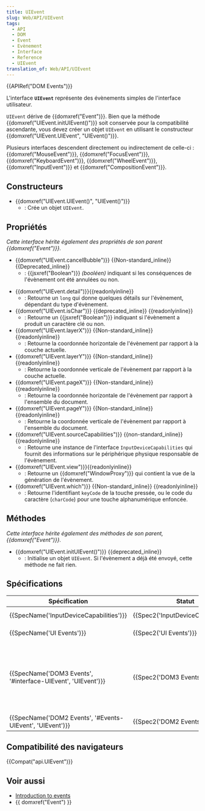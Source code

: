 ```yaml
---
title: UIEvent
slug: Web/API/UIEvent
tags:
  - API
  - DOM
  - Event
  - Evènement
  - Interface
  - Reference
  - UIEvent
translation_of: Web/API/UIEvent
---
```

{{APIRef("DOM Events")}}

L'interface **`UIEvent`** représente des évènements simples de l'interface utilisateur.

`UIEvent` dérive de {{domxref("Event")}}. Bien que la méthode {{domxref("UIEvent.initUIEvent()")}}  soit conservée pour la compatibilité ascendante, vous devez créer un objet `UIEvent` en utilisant le constructeur {{domxref("UIEvent.UIEvent", "UIEvent()")}}.

Plusieurs interfaces descendent directement ou indirectement de celle-ci : {{domxref("MouseEvent")}}, {{domxref("FocusEvent")}}, {{domxref("KeyboardEvent")}}, {{domxref("WheelEvent")}}, {{domxref("InputEvent")}} et {{domxref("CompositionEvent")}}.

## Constructeurs

- {{domxref("UIEvent.UIEvent()", "UIEvent()")}}
  - : Crée un objet `UIEvent`.

## Propriétés

_Cette interface hérite également des propriétés de son parent {{domxref("Event")}}._

- {{domxref("UIEvent.cancelBubble")}} {{Non-standard_inline}} {{Deprecated_inline}}
  - : {{jsxref("Boolean")}} _(booléen)_ indiquant si les conséquences de l'évènement ont été annulées ou non.

<!---->

- {{domxref("UIEvent.detail")}}{{readonlyinline}}
  - : Retourne un `long` qui donne quelques détails sur l'évènement, dépendant du type d'évènement.
- {{domxref("UIEvent.isChar")}} {{deprecated_inline}} {{readonlyinline}}
  - : Retourne un {{jsxref("Boolean")}} indiquant si l'évènement a produit un caractère clé ou non.
- {{domxref("UIEvent.layerX")}} {{Non-standard_inline}} {{readonlyinline}}
  - : Retourne la coordonnée horizontale de l'évènement par rapport à la couche actuelle.
- {{domxref("UIEvent.layerY")}} {{Non-standard_inline}} {{readonlyinline}}
  - : Retourne la coordonnée verticale de l'évènement par rapport à la couche actuelle.
- {{domxref("UIEvent.pageX")}} {{Non-standard_inline}} {{readonlyinline}}
  - : Retourne la coordonnée horizontale de l'évènement par rapport à l'ensemble du document.
- {{domxref("UIEvent.pageY")}} {{Non-standard_inline}} {{readonlyinline}}
  - : Retourne la coordonnée verticale de l'évènement par rapport à l'ensemble du document.
- {{domxref("UIEvent.sourceCapabilities")}} {{non-standard_inline}} {{readonlyinline}}
  - : Retourne une instance de l'interface `InputDeviceCapabilities` qui fournit des informations sur le périphérique physique responsable de l'évènement.
- {{domxref("UIEvent.view")}}{{readonlyinline}}
  - : Retourne un {{domxref("WindowProxy")}} qui contient la vue de la génération de l'évènement.
- {{domxref("UIEvent.which")}} {{Non-standard_inline}} {{readonlyinline}}
  - : Retourne l'identifiant `keyCode` de la touche pressée, ou le code du caractère (`charCode`) pour une touche alphanumérique enfoncée.

## Méthodes

_Cette interface hérite également des méthodes de son parent, {{domxref("Event")}}._

- {{domxref("UIEvent.initUIEvent()")}} {{deprecated_inline}}
  - : Initialise un objet `UIEvent`. Si l'évènement a déjà été envoyé, cette méthode ne fait rien.

## Spécifications

| Spécification                                                                    | Statut                                           | Commentaire                                                                                                                               |
| -------------------------------------------------------------------------------- | ------------------------------------------------ | ----------------------------------------------------------------------------------------------------------------------------------------- |
| {{SpecName('InputDeviceCapabilities')}}                             | {{Spec2('InputDeviceCapabilities')}} | Ajoute la propriété `sourceCapabilities`.                                                                                                 |
| {{SpecName('UI Events')}}                                                 | {{Spec2('UI Events')}}                     | Extension de DOM3.                                                                                                                        |
| {{SpecName('DOM3 Events', '#interface-UIEvent', 'UIEvent')}} | {{Spec2('DOM3 Events')}}                 | Ajoute le constructeur `UIEvent()`, déprécie la méthode `initUIEvent()` et change le type de `view` de `AbstractView` vers `WindowProxy`. |
| {{SpecName('DOM2 Events', '#Events-UIEvent', 'UIEvent')}}     | {{Spec2('DOM2 Events')}}                 | Définition initiale.                                                                                                                      |

## Compatibilité des navigateurs

{{Compat("api.UIEvent")}}

## Voir aussi

- [Introduction to events](/fr/docs/Learn/JavaScript/Building_blocks/Events)
- {{ domxref("Event") }}
